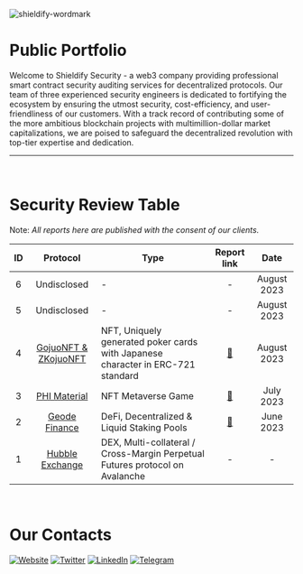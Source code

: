 ![shieldify-wordmark](https://github.com/shieldify-security/audits-portfolio/assets/133656516/2e532570-42cc-44c5-be61-fec9437aec70)

# Public Portfolio

Welcome to Shieldify Security - a web3 company providing professional smart contract security auditing services for decentralized protocols. Our team of three experienced security engineers is dedicated to fortifying the ecosystem by ensuring the utmost security, cost-efficiency, and user-friendliness of our customers. With a track record of contributing some of the more ambitious blockchain projects with multimillion-dollar market capitalizations, we are poised to safeguard the decentralized revolution with top-tier expertise and dedication.

<hr>
<br>

# Security Review Table

Note: _All reports here are published with the consent of our clients._

| ID  |                   Protocol                   | Type                                                                            |                     Report link                      |    Date     |
| :-: | :------------------------------------------: | ------------------------------------------------------------------------------- | :--------------------------------------------------: | :---------: |
|  6  |                 Undisclosed                  | -                                                                               |                          -                           | August 2023 |
|  5  |                 Undisclosed                  | -                                                                               |                          -                           | August 2023 |
|  4  | [GojuoNFT & ZKojuoNFT](https://gojuonft.io/) | NFT, Uniquely generated poker cards with Japanese character in ERC-721 standard | [📄](reports/GojuoNFT-ZKojuoNFT-Security-Review.pdf) | August 2023 |
|  3  |     [PHI Material](https://philand.xyz/)     | NFT Metaverse Game                                                              |    [📄](reports/PHIMaterial-Security-Review.pdf)     |  July 2023  |
|  2  |    [Geode Finance](https://www.geode.fi/)    | DeFi, Decentralized & Liquid Staking Pools                                      |    [📄](reports/GeodeFinance-Security-Review.pdf)    |  June 2023  |
|  1  | [Hubble Exchange](https://hubble.exchange/)  | DEX, Multi-collateral / Cross-Margin Perpetual Futures protocol on Avalanche    |                          -                           |      -      |

<br>

# Our Contacts
  [![Website](https://github.com/shieldify-security/audits-portfolio/assets/37236239/18f2fbfb-6baa-4fb8-a826-7873d6f1ae9f)](https://shieldify.org/)
  [![Twitter](https://github.com/shieldify-security/audits-portfolio/assets/37236239/90ee4c96-ff71-467a-a95e-db4ae032ef9f)](https://twitter.com/ShieldifySec)
  [![LinkedIn](https://github.com/shieldify-security/audits-portfolio/assets/37236239/3b35602f-4fc4-4692-829c-0d32c130eee4)](https://www.linkedin.com/company/shieldify-security/)
  [![Telegram](https://github.com/shieldify-security/audits-portfolio/assets/37236239/19a1c5af-5fd7-47ec-809e-8f0d0e5b72eb)](https://telegram.me/researcherShieldify)
